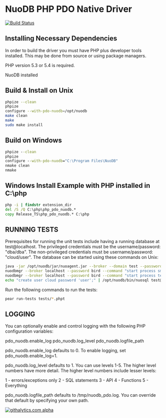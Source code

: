 # NuoDB PHP PDO Native Driver #

[![Build Status](https://api.travis-ci.org/nuodb/nuodb-php-pdo.png?branch=master)](http://travis-ci.org/nuodb/nuodb-php-pdo)

## Installing Necessary Dependencies ##

In order to build the driver you must have PHP plus developer tools installed.
This may be done from source or using package managers.

PHP version 5.3 or 5.4 is required. 

NuoDB installed


## Build & Install on Unix ##

```bash
phpize --clean
phpize
configure --with-pdo-nuodb=/opt/nuodb
make clean
make
sudo make install
```


## Build on Windows ##


```cmd
phpize --clean
phpize
configure --with-pdo-nuodb="C:\Program Files\NuoDB"
nmake clean
nmake
```

## Windows Install Example with PHP installed in C:\php ##

```cmd
php -i | findstr extension_dir
del /S /Q C:\php\php_pdo_nuodb.*
copy Release_TS\php_pdo_nuodb.* C:\php
```



## RUNNING TESTS ##

Prerequisites for running the unit tests include having a running database at test@localhost.  The privileged credentials must be the username/password: "dba/dba".  The non-privileged credentials must be username/password: "cloud/user". The database can be started using these commands on Unix:

```bash
java -jar /opt/nuodb/jar/nuoagent.jar --broker --domain test --password bird --bin-dir /opt/nuodb/bin &
nuodbmgr --broker localhost --password bird --command "start process sm host localhost database test archive /tmp/nuodb_test_data waitForRunning true initialize true"
nuodbmgr --broker localhost --password bird --command "start process te host localhost database test options '--dba-user dba --dba-password dba'"
echo "create user cloud password 'user';" | /opt/nuodb/bin/nuosql test@localhost --user dba --password dba
```

Run the following commands to run the tests:

```bash
pear run-tests tests/*.phpt
```

## LOGGING ##

You can optionally enable and control logging with the following PHP configuration variables:

  pdo_nuodb.enable_log
  pdo_nuodb.log_level
  pdo_nuodb.logfile_path

pdo_nuodb.enable_log defaults to 0.  To enable logging, set pdo_nuodb.enable_log=1.

pdo_nuodb.log_level defaults to 1.  You can use levels 1-5. The higher level numbers have more detail.  The higher level numbers include lesser levels:

  1 - errors/exceptions only
  2 - SQL statements
  3 - API
  4 - Functions
  5 - Everything

pdo_nuodb.logfile_path defaults to /tmp/nuodb_pdo.log.  You can override that default by specifying your own path.



[![githalytics.com alpha](https://cruel-carlota.pagodabox.com/eebba2b3f495d19d760a0b42e0ce67fd "githalytics.com")](http://githalytics.com/nuodb/nuodb-php-pdo)
